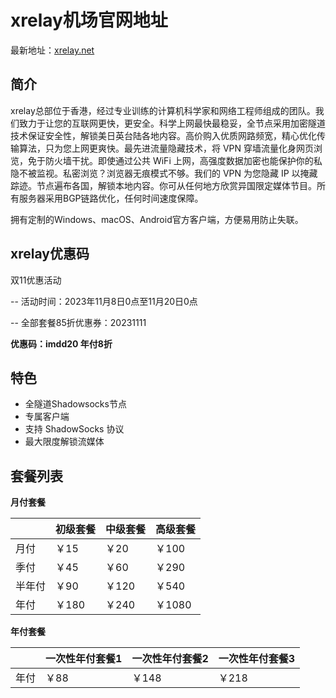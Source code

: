 # xrelay机场官网地址

最新地址：[xrelay.net](https://xrelay.net/#/register?code=oZnpYd9e)

## 简介

xrelay总部位于香港，经过专业训练的计算机科学家和网络工程师组成的团队。我们致力于让您的互联网更快，更安全。科学上网最快最稳妥，全节点采用加密隧道技术保证安全性，解锁美日英台陆各地内容。高价购入优质网路频宽，精心优化传输算法，只为您上网更爽快。最先进流量隐藏技术，将 VPN 穿墙流量化身网页浏览，免于防火墙干扰。即使通过公共 WiFi 上网，高强度数据加密也能保护你的私隐不被监视。私密浏览？浏览器无痕模式不够。我们的 VPN 为您隐藏 IP 以掩藏踪迹。节点遍布各国，解锁本地内容。你可从任何地方欣赏异国限定媒体节目。所有服务器采用BGP链路优化，任何时间速度保障。

拥有定制的Windows、macOS、Android官方客户端，方便易用防止失联。

## xrelay优惠码

双11优惠活动

-- 活动时间：2023年11月8日0点至11月20日0点

-- 全部套餐85折优惠券：20231111

**优惠码：imdd20 年付8折**

## 特色

* 全隧道Shadowsocks节点
* 专属客户端
* 支持 ShadowSocks 协议
* 最大限度解锁流媒体

## 套餐列表

**月付套餐**

||初级套餐|中级套餐|高级套餐|
|----|----|----|----|
|月付|￥15|￥20|￥100|
|季付|￥45|￥60|￥290|
|半年付|￥90|￥120|￥540|
|年付|￥180|￥240|￥1080|

**年付套餐**

||一次性年付套餐1|一次性年付套餐2|一次性年付套餐3|
|----|----|----|----|
|年付|￥88|￥148|￥218|
